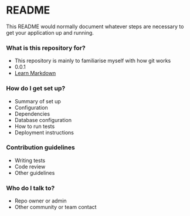 # README #

This README would normally document whatever steps are necessary to get your application up and running.

### What is this repository for? ###

* This repository is mainly to familiarise myself with how git works
* 0.0.1
* [Learn Markdown](https://bitbucket.org/tutorials/markdowndemo)

### How do I get set up? ###

* Summary of set up
* Configuration
* Dependencies
* Database configuration
* How to run tests
* Deployment instructions

### Contribution guidelines ###

* Writing tests
* Code review
* Other guidelines

### Who do I talk to? ###

* Repo owner or admin
* Other community or team contact